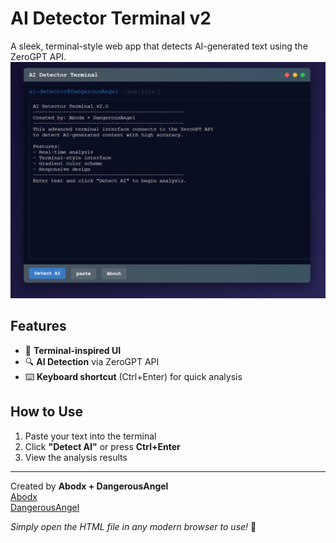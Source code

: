 # AI Detector Terminal v2

A sleek, terminal-style web app that detects AI-generated text using the ZeroGPT API. 
![AiDetector](ScreenshotaiD.png)

## Features  

- 🌟 **Terminal-inspired UI** 
- 🔍 **AI Detection** via ZeroGPT API  
- ⌨️ **Keyboard shortcut** (Ctrl+Enter) for quick analysis  

## How to Use  

1. Paste your text into the terminal  
2. Click **"Detect AI"** or press **Ctrl+Enter**  
3. View the analysis results  

---  

Created by **Abodx + DangerousAngel**  
[Abodx](https://github.com/Abodx9/)  
[DangerousAngel](https://abodx9.github.io/DangerousAngel/)  

*Simply open the HTML file in any modern browser to use!* 🚀
